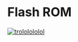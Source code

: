 # Flash ROM

[![trololololol](http://www.reactionface.info/sites/default/files/images/1287666826226.png)](https://www.youtube.com/watch?v=dQw4w9WgXcQ)
